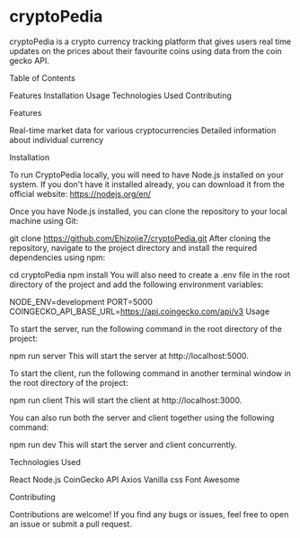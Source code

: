 # cryptoPedia
cryptoPedia is a crypto currency tracking platform that gives users real time updates on the prices about their favourite coins using data from the coin gecko API.

Table of Contents

Features
Installation
Usage
Technologies Used
Contributing


Features

Real-time market data for various cryptocurrencies
Detailed information about individual currency

Installation

To run CryptoPedia locally, you will need to have Node.js installed on your system. If you don't have it installed already, you can download it from the official website: https://nodejs.org/en/

Once you have Node.js installed, you can clone the repository to your local machine using Git:


git clone https://github.com/Ehizojie7/cryptoPedia.git
After cloning the repository, navigate to the project directory and install the required dependencies using npm:


cd cryptoPedia
npm install
You will also need to create a .env file in the root directory of the project and add the following environment variables:


NODE_ENV=development
PORT=5000
COINGECKO_API_BASE_URL=https://api.coingecko.com/api/v3
Usage

To start the server, run the following command in the root directory of the project:


npm run server
This will start the server at http://localhost:5000.

To start the client, run the following command in another terminal window in the root directory of the project:


npm run client
This will start the client at http://localhost:3000.

You can also run both the server and client together using the following command:


npm run dev
This will start the server and client concurrently.

Technologies Used

React
Node.js
CoinGecko API
Axios
Vanilla css
Font Awesome

Contributing

Contributions are welcome! If you find any bugs or issues, feel free to open an issue or submit a pull request.
